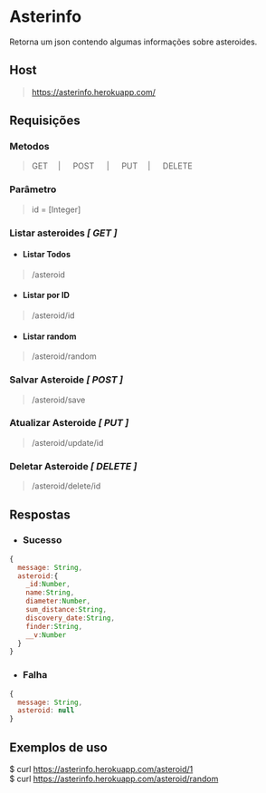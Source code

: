 # Asterinfo  
Retorna um json contendo algumas informações sobre asteroides.  
## Host
> https://asterinfo.herokuapp.com/  
## Requisições
### Metodos
> GET &emsp;| &emsp; POST &emsp; | &emsp; PUT &emsp;| &emsp; DELETE   
### Parâmetro
> id = [Integer]
### Listar asteroides *[ GET ]*
* #### Listar Todos
> /asteroid    
* #### Listar por ID
> /asteroid/id  
* #### Listar random
> /asteroid/random  
### Salvar Asteroide *[ POST ]*
> /asteroid/save  
### Atualizar Asteroide *[ PUT ]*
> /asteroid/update/id  
### Deletar Asteroide *[ DELETE ]*
> /asteroid/delete/id  

## Respostas
* ### Sucesso
```javascript
{
  message: String,
  asteroid:{  
    _id:Number,  
    name:String,  
    diameter:Number,  
    sum_distance:String,  
    discovery_date:String,  
    finder:String,  
    __v:Number
  } 
}
```
* ### Falha
```javascript
{
  message: String,
  asteroid: null
}
```  
## Exemplos de uso
$ curl https://asterinfo.herokuapp.com/asteroid/1  
$ curl https://asterinfo.herokuapp.com/asteroid/random





